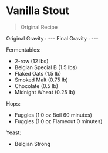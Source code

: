 Vanilla Stout
===

> Original Recipe

Original Gravity : ---
Final Gravity : ---

Fermentables:

* 2-row (12 lbs)
* Belgian Special B (1.5 lbs)
* Flaked Oats (1.5 lb)
* Smoked Malt (0.75 lb)
* Chocolate (0.5 lb)
* Midnight Wheat (0.25 lb)

Hops:

* Fuggles (1.0 oz Boil 60 minutes)
* Fuggles (1.0 oz Flameout 0 minutes)

Yeast:

* Belgian Strong
